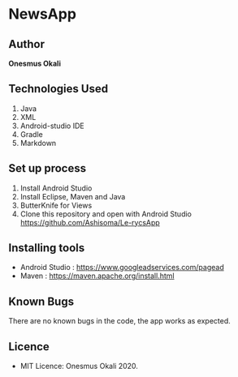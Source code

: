 # NewsApp

## Author
**Onesmus Okali**

## Technologies Used
1. Java
2. XML
3. Android-studio IDE
4. Gradle
5. Markdown

## Set up process
1. Install Android Studio 
2. Install Eclipse, Maven and Java
3. ButterKnife for Views
4. Clone this repository and open with Android Studio https://github.com/Ashisoma/Le-rycsApp


## Installing tools
- Android Studio : https://www.googleadservices.com/pagead
- Maven : https://maven.apache.org/install.html

## Known Bugs
There are no known bugs in the code, the app works as expected.

## Licence
- MIT Licence: Onesmus Okali 2020.
